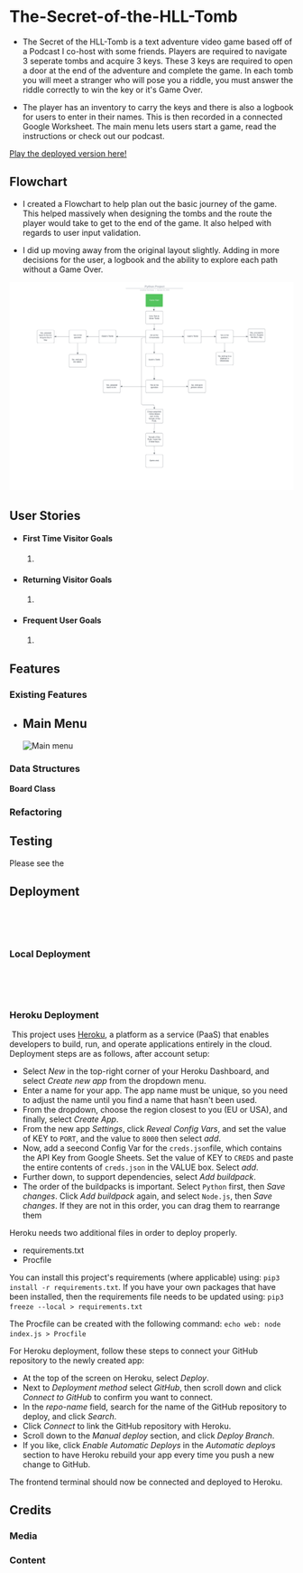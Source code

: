 # The-Secret-of-the-HLL-Tomb

- The Secret of the HLL-Tomb is a text adventure video game based off of a Podcast I co-host with some friends. Players are required to navigate 3 seperate tombs and acquire 3 keys. These 3 keys are required to open a door at the end of the adventure and complete the game. In each tomb you will meet a stranger who will pose you a riddle, you must answer the riddle correctly to win the key or it's Game Over. 

- The player has an inventory to carry the keys and there is also a logbook for users to enter in their names. This is then recorded in a connected Google Worksheet. The main menu lets users start a game, read the instructions or check out our podcast.

[Play the deployed version here!](https://the-secret-of-the-hll-tomb.herokuapp.com/)

## Flowchart

- I created a Flowchart to help plan out the basic journey of the game. This helped massively when designing the tombs and the route the player would take to get to the end of the game. It also helped with regards to user input validation. 

- I did up moving away from the original layout slightly. Adding in more decisions for the user, a logbook and the ability to explore each path without a Game Over.  

![Flowchart](/documents/flowchart/Python%20Project%20.png)

## User Stories

  -   #### First Time Visitor Goals

      1. 

  -   #### Returning Visitor Goals

      1. 

  -   #### Frequent User Goals
      1. 

## Features

### Existing Features


- __Main Menu__
    - 
    
    ![Main menu]()



### Data Structures

__Board Class__


### Refactoring

## Testing 

Please see the 

## Deployment
​

​
### Local Deployment
​

​
### Heroku Deployment
​
This project uses [Heroku](https://www.heroku.com), a platform as a service (PaaS) that enables developers to build, run, and operate applications entirely in the cloud.
​
Deployment steps are as follows, after account setup:
​
- Select *New* in the top-right corner of your Heroku Dashboard, and select *Create new app* from the dropdown menu.
- Enter a name for your app. The app name must be unique, so you need to adjust the name until you find a name that hasn't been used.
- From the dropdown, choose the region closest to you (EU or USA), and finally, select *Create App*.
- From the new app *Settings*, click *Reveal Config Vars*, and set the value of KEY to `PORT`, and the value to `8000` then select *add*.
- Now, add a seecond Config Var for the `creds.json`file, which contains the API Key from Google Sheets. Set the value of KEY to `CREDS` and paste the entire contents of `creds.json` in the VALUE box. Select *add*.
- Further down, to support dependencies, select *Add buildpack*.
- The order of the buildpacks is important. Select `Python` first, then *Save changes*. Click *Add buildpack* again, and select `Node.js`, then *Save changes*. If they are not in this order, you can drag them to rearrange them

Heroku needs two additional files in order to deploy properly.
- requirements.txt
- Procfile

You can install this project's requirements (where applicable) using: `pip3 install -r requirements.txt`. If you have your own packages that have been installed, then the requirements file needs to be updated using: `pip3 freeze --local > requirements.txt`

The Procfile can be created with the following command: `echo web: node index.js > Procfile`

For Heroku deployment, follow these steps to connect your GitHub repository to the newly created app:
​
- At the top of the screen on Heroku, select *Deploy*.
- Next to *Deployment method* select *GitHub*, then scroll down and click *Connect to GitHub* to confirm you want to connect.
- In the *repo-name* field, search for the name of the GitHub repository to deploy, and click *Search*.
- Click *Connect* to link the GitHub repository with Heroku. 
- Scroll down to the *Manual deploy* section, and click *Deploy Branch*.
- If you like, click *Enable Automatic Deploys* in the *Automatic deploys* section to have Heroku rebuild your app every time you push a new change to GitHub.

The frontend terminal should now be connected and deployed to Heroku.


## Credits 

### Media

### Content 



